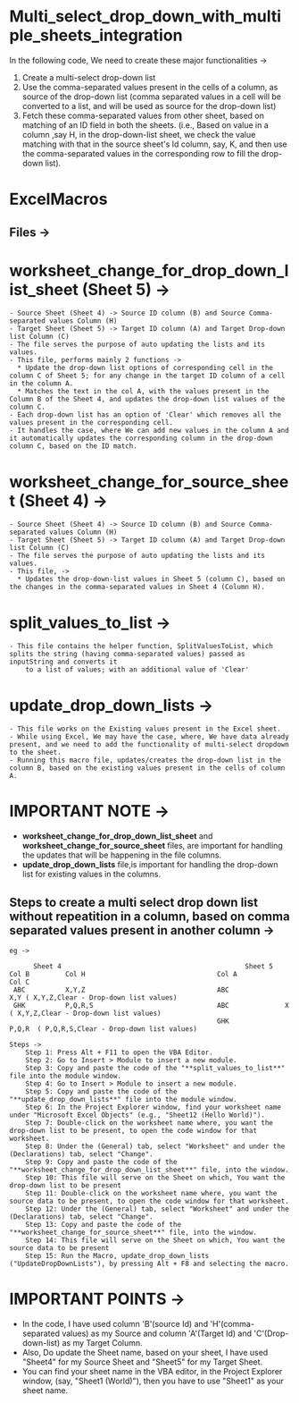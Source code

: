 # Multi_select_drop_down_with_multiple_sheets_integration

In the following code, We need to create these major functionalities ->
  1. Create a multi-select drop-down list
  2. Use the comma-separated values present in the cells of a column, as source of the drop-down list
      (comma separated values in a cell will be converted to a list, and will be used as source for the drop-down list)
  3. Fetch these comma-separated values from other sheet, based on matching of an ID field in both the sheets.
      (i.e., Based on value in a column ,say H, in the drop-down-list sheet, we check the value matching with that in the
       source sheet's Id column, say, K, and then use the comma-separated values in the corresponding row to fill the drop-down list).

# ExcelMacros

## Files ->
  
  # worksheet_change_for_drop_down_list_sheet (Sheet 5) -> 
    - Source Sheet (Sheet 4) -> Source ID column (B) and Source Comma-separated values Column (H)
    - Target Sheet (Sheet 5) -> Target ID column (A) and Target Drop-down list Column (C)
    - The file serves the purpose of auto updating the lists and its values.
    - This file, performs mainly 2 functions ->
      * Update the drop-down list options of corresponding cell in the column C of Sheet 5; for any change in the target ID column of a cell in the column A.
      * Matches the text in the col A, with the values present in the Column B of the Sheet 4, and updates the drop-down list values of the column C.
    - Each drop-down list has an option of 'Clear' which removes all the values present in the corresponding cell.
    - It handles the case, where We can add new values in the column A and it automatically updates the corresponding column in the drop-down column C, based on the ID match.

  # worksheet_change_for_source_sheet (Sheet 4) -> 
    - Source Sheet (Sheet 4) -> Source ID column (B) and Source Comma-separated values Column (H)
    - Target Sheet (Sheet 5) -> Target ID column (A) and Target Drop-down list Column (C)
    - The file serves the purpose of auto updating the lists and its values.
    - This file, ->
      * Updates the drop-down-list values in Sheet 5 (column C), based on the changes in the comma-separated values in Sheet 4 (Column H).
    
  # split_values_to_list ->
    - This file contains the helper function, SplitValuesToList, which splits the string (having comma-separated values) passed as inputString and converts it 
        to a list of values; with an additional value of 'Clear'

  # update_drop_down_lists ->
    - This file works on the Existing values present in the Excel sheet.
    - While using Excel, We may have the case, where, We have data already present, and we need to add the functionality of multi-select dropdown to the sheet.
    - Running this macro file, updates/creates the drop-down list in the column B, based on the existing values present in the cells of column A.

# IMPORTANT NOTE -> 
  - **worksheet_change_for_drop_down_list_sheet** and **worksheet_change_for_source_sheet** files, are important for handling the updates that will be happening in the file columns.
  - **update_drop_down_lists** file,is important for handling the drop-down list for existing values in the columns.
  

## Steps to create a multi select drop down list without repeatition in a column, based on comma separated values present in another column ->
    eg -> 

          Sheet 4                                              Sheet 5
    Col B         Col H                                 Col A            Col C
     ABC          X,Y,Z                                 ABC              X,Y ( X,Y,Z,Clear - Drop-down list values)
     GHK          P,Q,R,S                               ABC              X ( X,Y,Z,Clear - Drop-down list values)
                                                        GHK              P,Q,R  ( P,Q,R,S,Clear - Drop-down list values)

    Steps ->
        Step 1: Press Alt + F11 to open the VBA Editor.
        Step 2: Go to Insert > Module to insert a new module.
        Step 3: Copy and paste the code of the "**split_values_to_list**" file into the module window.
        Step 4: Go to Insert > Module to insert a new module.
        Step 5: Copy and paste the code of the "**update_drop_down_lists**" file into the module window.
        Step 6: In the Project Explorer window, find your worksheet name under "Microsoft Excel Objects" (e.g., "Sheet12 (Hello World)").
        Step 7: Double-click on the worksheet name where, you want the drop-down list to be present, to open the code window for that worksheet.
        Step 8: Under the (General) tab, select "Worksheet" and under the (Declarations) tab, select "Change".
        Step 9: Copy and paste the code of the "**worksheet_change_for_drop_down_list_sheet**" file, into the window.
        Step 10: This file will serve on the Sheet on which, You want the drop-down list to be present
        Step 11: Double-click on the worksheet name where, you want the source data to be present, to open the code window for that worksheet.
        Step 12: Under the (General) tab, select "Worksheet" and under the (Declarations) tab, select "Change".
        Step 13: Copy and paste the code of the "**worksheet_change_for_source_sheet**" file, into the window.
        Step 14: This file will serve on the Sheet on which, You want the source data to be present
        Step 15: Run the Macro, update_drop_down_lists ("UpdateDropDownLists"), by pressing Alt + F8 and selecting the macro.
        
# IMPORTANT POINTS ->
  - In the code, I have used column 'B'(source Id) and 'H'(comma-separated values) as my Source and column 'A'(Target Id) and 'C'(Drop-down-list) as my Target Column.
  - Also, Do update the Sheet name, based on your sheet, I have used "Sheet4" for my Source Sheet and "Sheet5" for my Target Sheet.
  - You can find your sheet name in the VBA editor, in the Project Explorer window, (say, "Sheet1 (World)"), then you have to use "Sheet1" as your sheet name.
